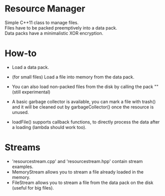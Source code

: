 # Resource Manager  

Simple C++11 class to manage files.  
Files have to be packed preemptively into a data pack.  
Data packs have a minimalistic XOR encryption.  

# How-to  

  - Load a data pack.  
  - (for small files) Load a file into memory from the data pack.  
  
  - You can also load non-packed files from the disk by calling the pack "" (still experimental)  
  - A basic garbage collector is available, you can mark a file with trash() and it will be cleaned out by garbageCollector() once the resource is unused.  
  - loadFile() supports callback functions, to directly process the data after a loading (lambda should work too).  

# Streams  

  - 'resourcestream.cpp' and 'resourcestream.hpp' contain stream examples.  
  - MemoryStream allows you to stream a file already loaded in the memory.  
  - FileStream allows you to stream a file from the data pack on the disk (useful for big files).  